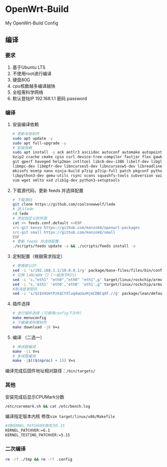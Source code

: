 # OpenWrt-Build

My OpenWrt-Build Config

## 编译

###  要求

1. 基于Ubuntu  LTS
2. 不使用root进行编译
3. 硬盘80G
4. cpu核数越多编译越快
5. 全程需科学网络
6. 默认登陆IP 192.168.1.1 密码 password

### 编译

1. 安装编译依赖

   ```bash
   # 更新本地软件
   sudo apt update -y
   sudo apt full-upgrade -y
   # 安装依赖
   sudo apt install -y ack antlr3 asciidoc autoconf automake autopoint binutils bison build-essential \
   bzip2 ccache cmake cpio curl device-tree-compiler fastjar flex gawk gettext gcc-multilib g++-multilib \
   git gperf haveged help2man intltool libc6-dev-i386 libelf-dev libglib2.0-dev libgmp3-dev libltdl-dev \
   libmpc-dev libmpfr-dev libncurses5-dev libncursesw5-dev libreadline-dev libssl-dev libtool lrzsz \
   mkisofs msmtp nano ninja-build p7zip p7zip-full patch pkgconf python2.7 python3 python3-pyelftools \
   libpython3-dev qemu-utils rsync scons squashfs-tools subversion swig texinfo uglifyjs upx-ucl unzip \
   vim wget xmlto xxd zlib1g-dev python3-setuptools
   ```

2. 下载源代码，更新 feeds 并选择配置

   ```bash
   # 下载源码
   git clone https://github.com/coolsnowwolf/lede
   # 进入lede
   cd lede
   # 添加自定义软件源
   cat >> feeds.conf.default <<EOF
   src-git kenzo https://github.com/kenzok8/openwrt-packages
   src-git small https://github.com/kenzok8/small
   EOF
   # 更新 feeds 并选择配置
   ./scripts/feeds update -a && ./scripts/feeds install -a
   ```

3. 定制配置（根据需求指定）

   ```bash
   # 更换默认IP
   sed -i 's/192.168.1.1/10.0.0.1/g' package/base-files/files/bin/config_generate
   # 交换 LAN/WAN 口 (一般用于R2S)
   sed -i 's,"eth1" "eth0","eth0" "eth1",g' target/linux/rockchip/armv8/base-files/etc/board.d/02_network
   sed -i "s,'eth1' 'eth0','eth0' 'eth1',g" target/linux/rockchip/armv8/base-files/etc/board.d/02_network
   #取消登录密码
   sed -i 's/$1$V4UetPzk$CYXluq4wUazHjmCDBCqXF.//g' package/lean/default-settings/files/zzz-default-settings
   ```

4. 插件选择

   ```bash
   # 进行插件选择 (可使用config下文件)
   make menuconfig
   # 下载编译所需软件
   make download -j8 V=s
   ```

5. 编译 （二选一）

   ```bash
   # 单线程编译
   make -j1 V=s
   # 多线程编译
   make -j$(($(nproc) + 1)) V=s
   ```

编译完成后固件地址相对路径：`/bin/targets/`

### 其他

安装完成后显示CPUMark分数

```bash
/etc/coremark.sh && cat /etc/bench.log
```
编译指定版本内核
修改`vim target/linux/x86/Makefile`
```bash
#将KERNEL_PATCHVER修改为5.15
KERNEL_PATCHVER:=6.1
KERNEL_TESTING_PATCHVER:=5.15
```

### 二次编译
```bash
rm -rf ./tmp && rm -rf .config
```

